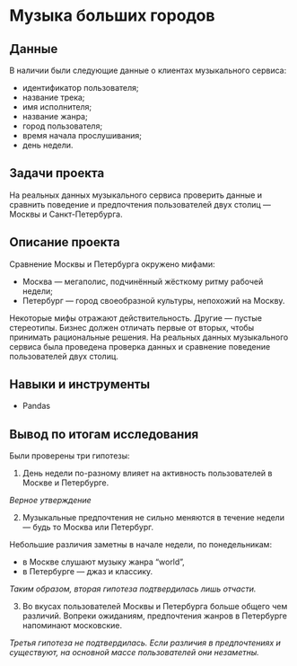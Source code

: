 # Музыка больших городов

## Данные

В наличии были следующие данные о клиентах музыкального сервиса:

- идентификатор пользователя;
- название трека;
- имя исполнителя;
- название жанра;
- город пользователя;
- время начала прослушивания;
- день недели.

## Задачи проекта

На реальных данных музыкального сервиса проверить данные и сравнить поведение и предпочтения пользователей двух столиц — Москвы и Санкт-Петербурга.

## Описание проекта

Сравнение Москвы и Петербурга окружено мифами:
- Москва — мегаполис, подчинённый жёсткому ритму рабочей недели;
- Петербург — город своеобразной культуры, непохожий на Москву.

Некоторые мифы отражают действительность. Другие — пустые стереотипы. Бизнес должен отличать первые от вторых, чтобы принимать рациональные решения. На реальных данных музыкального сервиса была проведена проверка данных и сравнение поведение пользователей двух столиц.

## Навыки и инструменты

- Pandas

## Вывод по итогам исследования

Были проверены три гипотезы:
1. День недели по-разному влияет на активность пользователей в Москве и Петербурге.

*Верное утверждение*

2. Музыкальные предпочтения не сильно меняются в течение недели — будь то Москва или Петербург.

Небольшие различия заметны в начале недели, по понедельникам:
- в Москве слушают музыку жанра “world”,
- в Петербурге — джаз и классику.

*Таким образом, вторая гипотеза подтвердилась лишь отчасти.*

3. Во вкусах пользователей Москвы и Петербурга больше общего чем различий. Вопреки ожиданиям, предпочтения жанров в Петербурге напоминают московские.

*Третья гипотеза не подтвердилась. Если различия в предпочтениях и существуют, на основной массе пользователей они незаметны.*
